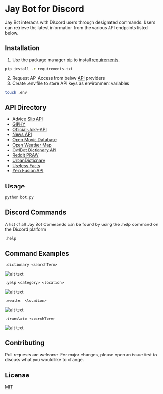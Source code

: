 # Jay Bot for Discord

Jay Bot interacts with Discord users through designated commands.
Users can retrieve the latest information from the various API endpoints listed below.

## Installation

1. Use the package manager [pip](https://pip.pypa.io/en/stable/) to install [requirements](./requirements.txt).

```bash
pip install -r requirements.txt
```

2. Request API Access from below [API](##API) providers
3. Create .env file to store API keys as environment variables

```bash
touch .env
```

## API Directory

- [Advice Slip API](https://api.adviceslip.com/)
- [GIPHY](https://developers.giphy.com/)
- [Official-Joke-API](https://official-joke-api.appspot.com/random_joke)
- [News API](https://newsapi.org/docs/get-started)
- [Open Movie Database](http://www.omdbapi.com/)
- [Open Weather Map](https://openweathermap.org/api)
- [OwlBot Dictionary API](https://owlbot.info/)
- [Reddit PRAW](https://praw.readthedocs.io/en/latest/)
- [UrbanDictionary](http://api.urbandictionary.com/v0/define?)
- [Useless Facts](https://uselessfacts.jsph.pl/random.json?language=en)
- [Yelp Fusion API](https://www.yelp.com/developers)

## Usage

```bash
python bot.py
```

## Discord Commands

A list of all Jay Bot Commands can be found by using the .help command on the Discord platform

```bash
.help
```

## Command Examples

`.dictionary <searchTerm>`

![alt text](https://i.imgur.com/wAQ4OJM.png "Dictionary Command Example")

`.yelp <category> <location>`

![alt text](https://i.imgur.com/lG8Ly7Y.png "Yelp Fusion API Command Example")

`.weather <location>`

![alt text](https://i.imgur.com/uA2uZM7.png "Open Weather API Command Example")

`.translate <searchTerm>`

![alt text](https://i.imgur.com/7U79sgM.png "Translate Command Example")

## Contributing

Pull requests are welcome. For major changes, please open an issue first to discuss what you would like to change.

## License

[MIT](https://choosealicense.com/licenses/mit/)
